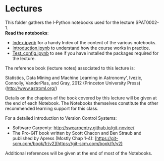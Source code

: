 # Lectures

This folder gathers the I-Python notebooks used for the lecture SPAT0002-1.   
**Read the notebooks**:

- [Index.ipynb](Index.ipynb) for a handy Index of the content of the various notebooks.
- [Introduction.ipynb](Introduction.ipynb) to understand how the course works in practice.
- [Test_config.ipynb](Test_config.ipynb) to see if you have installed the packages required for the lecture.

The reference book (lecture notes) associated to this lecture is:

Statistics, Data Mining and Machine Learning in Astronomy',
Ivezic, Connolly, VanderPlas, and Gray, 2012 (Princeton University Press) (http://www.astroml.org/)

Details on the chapters of the book covered by this lecture will be given at the end of each Notebook.
The Notebooks themselves constitute the other recommended learning support for this class. 


For a detailed introduction to Version Control Systems:

- Software Carpenty: http://swcarpentry.github.io/git-novice/
- The Pro-GIT book written by Scott Chacon and Ben Straub and published by Apress (Mostly Chap 1-4):
[https://git-scm.com/book/fr/v2](https://git-scm.com/book/fr/v2)

Additional references will be given at the end of most of the Notebooks. 
